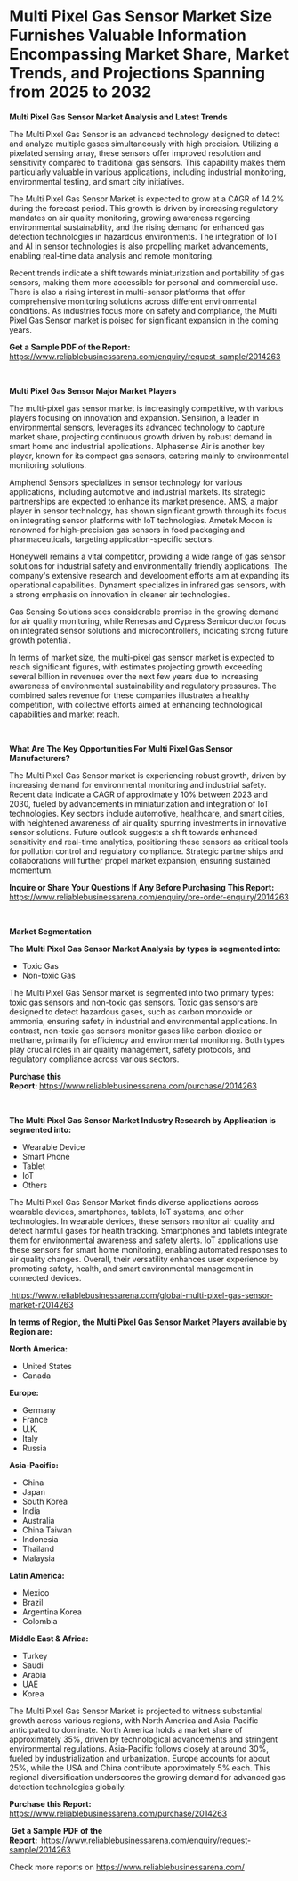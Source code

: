 <p><h1>Multi Pixel Gas Sensor Market Size Furnishes Valuable Information Encompassing Market Share, Market Trends, and Projections Spanning from 2025 to 2032</h1></p><p><strong>Multi Pixel Gas Sensor Market Analysis and Latest Trends</strong></p>
<p><p>The Multi Pixel Gas Sensor is an advanced technology designed to detect and analyze multiple gases simultaneously with high precision. Utilizing a pixelated sensing array, these sensors offer improved resolution and sensitivity compared to traditional gas sensors. This capability makes them particularly valuable in various applications, including industrial monitoring, environmental testing, and smart city initiatives.</p><p>The Multi Pixel Gas Sensor Market is expected to grow at a CAGR of 14.2% during the forecast period. This growth is driven by increasing regulatory mandates on air quality monitoring, growing awareness regarding environmental sustainability, and the rising demand for enhanced gas detection technologies in hazardous environments. The integration of IoT and AI in sensor technologies is also propelling market advancements, enabling real-time data analysis and remote monitoring.</p><p>Recent trends indicate a shift towards miniaturization and portability of gas sensors, making them more accessible for personal and commercial use. There is also a rising interest in multi-sensor platforms that offer comprehensive monitoring solutions across different environmental conditions. As industries focus more on safety and compliance, the Multi Pixel Gas Sensor market is poised for significant expansion in the coming years.</p></p>
<p><strong>Get a Sample PDF of the Report:&nbsp;</strong> <a href="https://www.reliablebusinessarena.com/enquiry/request-sample/2014263?utm_campaign=3442&utm_medium=2&utm_source=Github&utm_content=ia&utm_term=29032025&utm_id=multi-pixel-gas-sensor">https://www.reliablebusinessarena.com/enquiry/request-sample/2014263</a></p>
<p>&nbsp;</p>
<p><strong>Multi Pixel Gas Sensor Major Market Players</strong></p>
<p><p>The multi-pixel gas sensor market is increasingly competitive, with various players focusing on innovation and expansion. Sensirion, a leader in environmental sensors, leverages its advanced technology to capture market share, projecting continuous growth driven by robust demand in smart home and industrial applications. Alphasense Air is another key player, known for its compact gas sensors, catering mainly to environmental monitoring solutions.</p><p>Amphenol Sensors specializes in sensor technology for various applications, including automotive and industrial markets. Its strategic partnerships are expected to enhance its market presence. AMS, a major player in sensor technology, has shown significant growth through its focus on integrating sensor platforms with IoT technologies. Ametek Mocon is renowned for high-precision gas sensors in food packaging and pharmaceuticals, targeting application-specific sectors.</p><p>Honeywell remains a vital competitor, providing a wide range of gas sensor solutions for industrial safety and environmentally friendly applications. The company's extensive research and development efforts aim at expanding its operational capabilities. Dynament specializes in infrared gas sensors, with a strong emphasis on innovation in cleaner air technologies.</p><p>Gas Sensing Solutions sees considerable promise in the growing demand for air quality monitoring, while Renesas and Cypress Semiconductor focus on integrated sensor solutions and microcontrollers, indicating strong future growth potential.</p><p>In terms of market size, the multi-pixel gas sensor market is expected to reach significant figures, with estimates projecting growth exceeding several billion in revenues over the next few years due to increasing awareness of environmental sustainability and regulatory pressures. The combined sales revenue for these companies illustrates a healthy competition, with collective efforts aimed at enhancing technological capabilities and market reach.</p></p>
<p>&nbsp;</p>
<p><strong>What Are The Key Opportunities For Multi Pixel Gas Sensor Manufacturers?</strong></p>
<p><p>The Multi Pixel Gas Sensor market is experiencing robust growth, driven by increasing demand for environmental monitoring and industrial safety. Recent data indicate a CAGR of approximately 10% between 2023 and 2030, fueled by advancements in miniaturization and integration of IoT technologies. Key sectors include automotive, healthcare, and smart cities, with heightened awareness of air quality spurring investments in innovative sensor solutions. Future outlook suggests a shift towards enhanced sensitivity and real-time analytics, positioning these sensors as critical tools for pollution control and regulatory compliance. Strategic partnerships and collaborations will further propel market expansion, ensuring sustained momentum.</p></p>
<p><strong>Inquire or Share Your Questions If Any Before Purchasing This Report:</strong> <a href="https://www.reliablebusinessarena.com/enquiry/pre-order-enquiry/2014263?utm_campaign=3442&utm_medium=2&utm_source=Github&utm_content=ia&utm_term=29032025&utm_id=multi-pixel-gas-sensor">https://www.reliablebusinessarena.com/enquiry/pre-order-enquiry/2014263</a></p>
<p>&nbsp;</p>
<p><strong>Market Segmentation</strong></p>
<p><strong>The Multi Pixel Gas Sensor Market Analysis by types is segmented into:</strong></p>
<p><ul><li>Toxic Gas</li><li>Non-toxic Gas</li></ul></p>
<p><p>The Multi Pixel Gas Sensor market is segmented into two primary types: toxic gas sensors and non-toxic gas sensors. Toxic gas sensors are designed to detect hazardous gases, such as carbon monoxide or ammonia, ensuring safety in industrial and environmental applications. In contrast, non-toxic gas sensors monitor gases like carbon dioxide or methane, primarily for efficiency and environmental monitoring. Both types play crucial roles in air quality management, safety protocols, and regulatory compliance across various sectors.</p></p>
<p><strong>Purchase this Report:&nbsp;</strong><a href="https://www.reliablebusinessarena.com/purchase/2014263?utm_campaign=3442&utm_medium=2&utm_source=Github&utm_content=ia&utm_term=29032025&utm_id=multi-pixel-gas-sensor">https://www.reliablebusinessarena.com/purchase/2014263</a></p>
<p>&nbsp;</p>
<p><strong>The Multi Pixel Gas Sensor Market Industry Research by Application is segmented into:</strong></p>
<p><ul><li>Wearable Device</li><li>Smart Phone</li><li>Tablet</li><li>IoT</li><li>Others</li></ul></p>
<p><p>The Multi Pixel Gas Sensor Market finds diverse applications across wearable devices, smartphones, tablets, IoT systems, and other technologies. In wearable devices, these sensors monitor air quality and detect harmful gases for health tracking. Smartphones and tablets integrate them for environmental awareness and safety alerts. IoT applications use these sensors for smart home monitoring, enabling automated responses to air quality changes. Overall, their versatility enhances user experience by promoting safety, health, and smart environmental management in connected devices.</p></p>
<p><a href="https://www.reliablebusinessarena.com/global-multi-pixel-gas-sensor-market-r2014263?utm_campaign=3442&utm_medium=2&utm_source=Github&utm_content=ia&utm_term=29032025&utm_id=multi-pixel-gas-sensor">&nbsp;https://www.reliablebusinessarena.com/global-multi-pixel-gas-sensor-market-r2014263</a></p>
<p><strong>In terms of Region, the Multi Pixel Gas Sensor Market Players available by Region are:</strong></p>
<p>
    <p> <strong> North America: </strong>
        <ul>
            <li>United States</li>
            <li>Canada</li>
        </ul>
        </p> 
    <p> <strong> Europe: </strong>
        <ul>
            <li>Germany</li>
            <li>France</li>
            <li>U.K.</li>
            <li>Italy</li>
            <li>Russia</li>
        </ul>
        </p> 
    <p> <strong> Asia-Pacific: </strong>
        <ul>
            <li>China</li>
            <li>Japan</li>
            <li>South Korea</li>
            <li>India</li>
            <li>Australia</li>
            <li>China Taiwan</li>
            <li>Indonesia</li>
            <li>Thailand</li>
            <li>Malaysia</li>
        </ul>
        </p> 
    <p> <strong> Latin America: </strong>
        <ul>
            <li>Mexico</li>
            <li>Brazil</li>
            <li>Argentina Korea</li>
            <li>Colombia</li>
        </ul>
        </p> 
    <p> <strong> Middle East & Africa: </strong>
        <ul>
            <li>Turkey</li>
            <li>Saudi</li>
            <li>Arabia</li>
            <li>UAE</li>
            <li>Korea</li>
        </ul>
    </p>
    </p>
<p><p>The Multi Pixel Gas Sensor Market is projected to witness substantial growth across various regions, with North America and Asia-Pacific anticipated to dominate. North America holds a market share of approximately 35%, driven by technological advancements and stringent environmental regulations. Asia-Pacific follows closely at around 30%, fueled by industrialization and urbanization. Europe accounts for about 25%, while the USA and China contribute approximately 5% each. This regional diversification underscores the growing demand for advanced gas detection technologies globally.</p></p>
<p><strong>Purchase this Report: </strong><a href="https://www.reliablebusinessarena.com/purchase/2014263?utm_campaign=3442&utm_medium=2&utm_source=Github&utm_content=ia&utm_term=29032025&utm_id=multi-pixel-gas-sensor">https://www.reliablebusinessarena.com/purchase/2014263</a></p>
<p>&nbsp;<strong>Get a Sample PDF of the Report:&nbsp;&nbsp;</strong><a href="https://www.reliablebusinessarena.com/enquiry/request-sample/2014263?utm_campaign=3442&utm_medium=2&utm_source=Github&utm_content=ia&utm_term=29032025&utm_id=multi-pixel-gas-sensor">https://www.reliablebusinessarena.com/enquiry/request-sample/2014263</a></p>
<p><strong></strong></p>
<p>Check more reports on <a href="https://www.reliablebusinessarena.com/?utm_campaign=3442&utm_medium=2&utm_source=Github&utm_content=ia&utm_term=29032025&utm_id=multi-pixel-gas-sensor">https://www.reliablebusinessarena.com/</a></p>